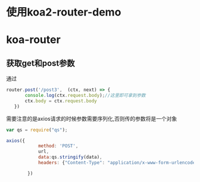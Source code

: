 # 使用koa2-router-demo

# koa-router
## 获取get和post参数
通过
```js
router.post('/post3',  (ctx, next) => {
       console.log(ctx.request.body);//这里即可拿到参数
       ctx.body = ctx.request.body
   })

```
需要注意的是axios请求的时候参数需要序列化,否则传的参数将是一个对象
    
```js
var qs = require("qs");

axios({
            method: 'POST',
            url,
            data:qs.stringify(data),
            headers: {"Content-Type": "application/x-www-form-urlencoded",},

        })

```
